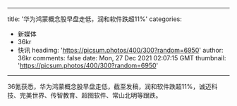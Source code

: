 
---
title: '华为鸿蒙概念股早盘走低，润和软件跌超11%'
categories: 
 - 新媒体
 - 36kr
 - 快讯
headimg: 'https://picsum.photos/400/300?random=6950'
author: 36kr
comments: false
date: Mon, 27 Dec 2021 02:07:15 GMT
thumbnail: 'https://picsum.photos/400/300?random=6950'
---

<div>   
36氪获悉，华为鸿蒙概念股早盘走低，截至发稿，润和软件跌超11%，诚迈科技、完美世界、传智教育、超图软件、常山北明等跟跌。  
</div>
            